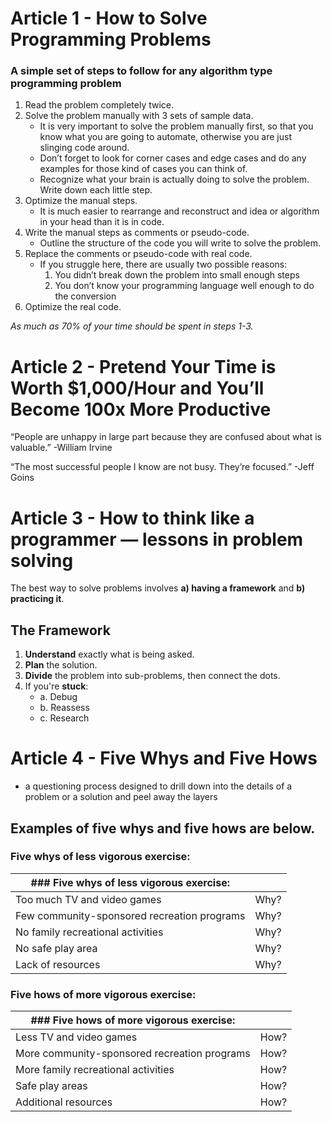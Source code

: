 # Article 1 - How to Solve Programming Problems

### A simple set of steps to follow for any algorithm type programming problem
1. Read the problem completely twice.
2. Solve the problem manually with 3 sets of sample data.
    - It is very important to solve the problem manually first, so that you know what you are going to automate, otherwise you are just slinging code around. 
    - Don’t forget to look for corner cases and edge cases and do any examples for those kind of cases you can think of.
    - Recognize what your brain is actually doing to solve the problem. Write down each little step.
3. Optimize the manual steps.
    - It is much easier to rearrange and reconstruct and idea or algorithm in your head than it is in code.
4. Write the manual steps as comments or pseudo-code.
    - Outline the structure of the code you will write to solve the problem.
5. Replace the comments or pseudo-code with real code.
    - If you struggle here, there are usually two possible reasons:
      1. You didn’t break down the problem into small enough steps
      2. You don’t know your programming language well enough to do the conversion
6. Optimize the real code.

*As much as 70% of your time should be spent in steps 1-3.*

# Article 2 - Pretend Your Time is Worth $1,000/Hour and You’ll Become 100x More Productive
“People are unhappy in large part because they are confused about what is valuable.” -William Irvine

“The most successful people I know are not busy. They’re focused.” -Jeff Goins

# Article 3 - How to think like a programmer — lessons in problem solving
The best way to solve problems involves **a) having a framework** and **b) practicing it**.
## The Framework
1. **Understand** exactly what is being asked.
2. **Plan** the solution.
3. **Divide** the problem into sub-problems, then connect the dots.
4. If you're **stuck**:
    - a. Debug
    - b. Reassess
    - c. Research

# Article 4 - Five Whys and Five Hows
- a questioning process designed to drill down into the details of a problem or a solution and peel away the layers
## Examples of five whys and five hows are below.

### Five whys of less vigorous exercise:
| ### Five whys of less vigorous exercise: | |
| --- | --- |
| Too much TV and video games | Why? |
| Few community-sponsored recreation programs | Why? |
| No family recreational activities | Why? |
| No safe play area | Why? |
| Lack of resources | Why? |


### Five hows of more vigorous exercise:
| ### Five hows of more vigorous exercise: | |
| --- | --- |
| Less TV and video games | How? |
| More community-sponsored recreation programs | How? |
| More family recreational activities | How? |
| Safe play areas | How? |
| Additional resources | How? |

